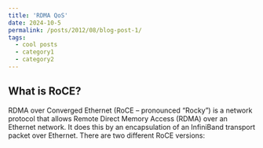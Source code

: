 ```yaml
---
title: 'RDMA QoS'
date: 2024-10-5
permalink: /posts/2012/08/blog-post-1/
tags:
  - cool posts
  - category1
  - category2
---
```


## What is RoCE?
RDMA over Converged Ethernet (RoCE – pronounced “Rocky”) is a network protocol that allows Remote Direct Memory Access (RDMA) over an Ethernet network. It does this by an encapsulation of an InfiniBand transport packet over Ethernet. There are two different RoCE versions:
